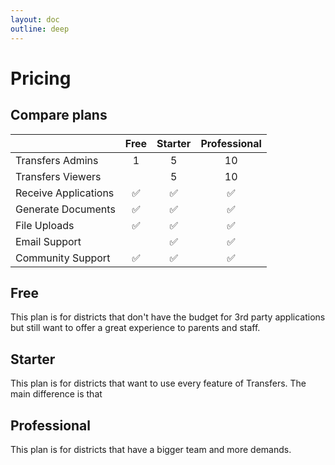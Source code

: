 ```yaml
---
layout: doc
outline: deep
---
```


# Pricing

## Compare plans

|                      |        Free        |       Starter      |    Professional    |
|----------------------|:------------------:|:------------------:|:------------------:|
| Transfers Admins     |          1         |          5         |         10         |
| Transfers Viewers    |                    |          5         |         10         |
| Receive Applications | :white_check_mark: | :white_check_mark: | :white_check_mark: |
| Generate Documents   | :white_check_mark: | :white_check_mark: | :white_check_mark: |
| File Uploads         | :white_check_mark: | :white_check_mark: | :white_check_mark: |
| Email Support        |                    | :white_check_mark: | :white_check_mark: |
| Community Support    | :white_check_mark: | :white_check_mark: | :white_check_mark: |

## Free

This plan is for districts that don't have the budget for 3rd party applications but still want to offer a great experience to parents and staff.

## Starter

This plan is for districts that want to use every feature of Transfers. The main difference is that 

## Professional

This plan is for districts that have a bigger team and more demands.